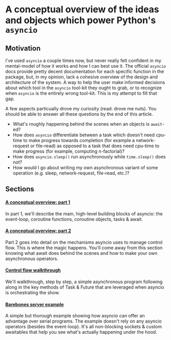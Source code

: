 # A conceptual overview of the ideas and objects which power Python's `asyncio`

## Motivation

I've used `asyncio` a couple times now, but never really felt confident in my mental-model of how it works and how I can best use it. The official `asyncio` docs provide pretty decent documentation for each specific function in the package, but, in my opinion, lack a cohesive overview of the design and architecture of the system. A way to help the user make informed decisions about which tool in the `asyncio` tool-kit they ought to grab, or to recognize when `asyncio` is the entirely wrong tool-kit. This is my attempt to fill that gap. 

A few aspects particually drove my curiosity (read: drove me nuts). You should be able to answer all these questions by the end of this article.
- What's roughly happening behind the scenes when an objects is `await`-ed? 
- How does `asyncio` differentiate between a task which doesn't need cpu-time to make progress towards completion (for example a network-request or file-read) as opposed to a task that does need cpu-time to make progress (for example, computing n-factorial)?
- How does `asyncio.sleep()` run asynchronously while `time.sleep()` does not? 
- How would I go about writing my own asynchronous variant of some operation (e.g. sleep, network-request, file-read, etc.)?

## Sections

#### [A conceptual overview: part 1](https://github.com/anordin95/a-conceptual-overview-of-asyncio/blob/main/1-conceptual-overview-part-1.md)

In part 1, we'll describe the main, high-level building blocks of asyncio: the event-loop, coroutine functions,
coroutine objects, tasks & await.


#### [A conceptual overview: part 2](https://github.com/anordin95/a-conceptual-overview-of-asyncio/blob/main/2-conceptual-overview-part-2.md)

Part 2 goes into detail on the mechanisms asyncio uses to manage control flow. This is where the magic happens. You'll
come away from this section knowing what await does behind the scenes and how to make your own asynchronous operators.

#### [Control flow walkthrough](https://github.com/anordin95/a-conceptual-overview-of-asyncio/blob/main/3-detailed-control-flow-analysis-example.md)

We'll walkthrough, step by step, a simple asynchronous program following along in the key methods of Task & Future that are leveraged when asyncio is orchestrating the show. 

#### [Barebones server example](https://github.com/anordin95/a-conceptual-overview-of-asyncio/blob/main/4-barebones-network-io-example.md)

A simple but thorough example showing how asyncio can offer an advantage over serial programs. The example doesn't rely on 
any asyncio operators (besides the event-loop). It's all non-blocking sockets & custom awaitables that help you see what's
actually happening under the hood.
